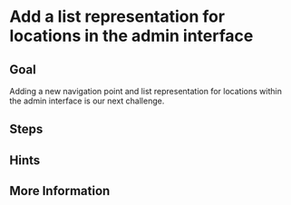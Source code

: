Add a list representation for locations in the admin interface
==============================================================

Goal
----

Adding a new navigation point and list representation for locations within the admin interface 
is our next challenge.

Steps
-----


Hints
-----


More Information
----------------

